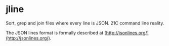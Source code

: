 jline
=====

Sort, grep and join files where every line is JSON.  21C command line reality.

The JSON lines format is formally described at [http://jsonlines.org/](http://jsonlines.org/).


